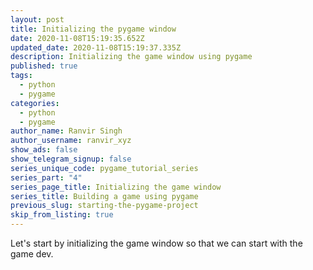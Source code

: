 ```yaml
---
layout: post
title: Initializing the pygame window
date: 2020-11-08T15:19:35.652Z
updated_date: 2020-11-08T15:19:37.335Z
description: Initializing the game window using pygame
published: true
tags:
  - python
  - pygame
categories:
  - python
  - pygame
author_name: Ranvir Singh
author_username: ranvir_xyz
show_ads: false
show_telegram_signup: false
series_unique_code: pygame_tutorial_series
series_part: "4"
series_page_title: Initializing the game window
series_title: Building a game using pygame
previous_slug: starting-the-pygame-project
skip_from_listing: true
---
```

Let's start by initializing the game window so that we can start with the game dev.